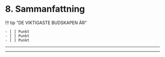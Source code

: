<!--
CO_OP_TRANSLATOR_METADATA:
{
  "original_hash": "ef7f514ede16a170411752b56bedaa5a",
  "translation_date": "2025-09-24T21:31:02+00:00",
  "source_file": "workshop/docs/instructions/7-Wrap-up.md",
  "language_code": "sv"
}
-->
# 8. Sammanfattning

!!! tip "DE VIKTIGASTE BUDSKAPEN ÄR"

    - [ ] Punkt
    - [ ] Punkt
    - [ ] Punkt

---

---

